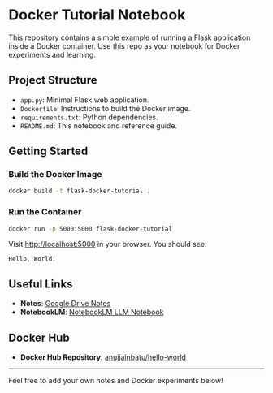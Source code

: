 # Docker Tutorial Notebook

This repository contains a simple example of running a Flask application inside a Docker container. Use this repo as your notebook for Docker experiments and learning.

## Project Structure

- `app.py`: Minimal Flask web application.
- `Dockerfile`: Instructions to build the Docker image.
- `requirements.txt`: Python dependencies.
- `README.md`: This notebook and reference guide.

## Getting Started

### Build the Docker Image

```sh
docker build -t flask-docker-tutorial .
```

### Run the Container

```sh
docker run -p 5000:5000 flask-docker-tutorial
```

Visit [http://localhost:5000](http://localhost:5000) in your browser. You should see:

```
Hello, World!
```

## Useful Links

- **Notes**: [Google Drive Notes](https://drive.google.com/file/d/1AGcGb49pU55Dm2B7aBRBgaTKMNrBIXm6/view)
- **NotebookLM**: [NotebookLM LLM Notebook](https://notebooklm.google.com/notebook/c7c982f7-7044-4536-831d-2cfb6b231290)

## Docker Hub

- **Docker Hub Repository**: [anujjainbatu/hello-world](https://hub.docker.com/r/anujjainbatu/hello-world)

---

Feel free to add your own notes and Docker experiments below!

